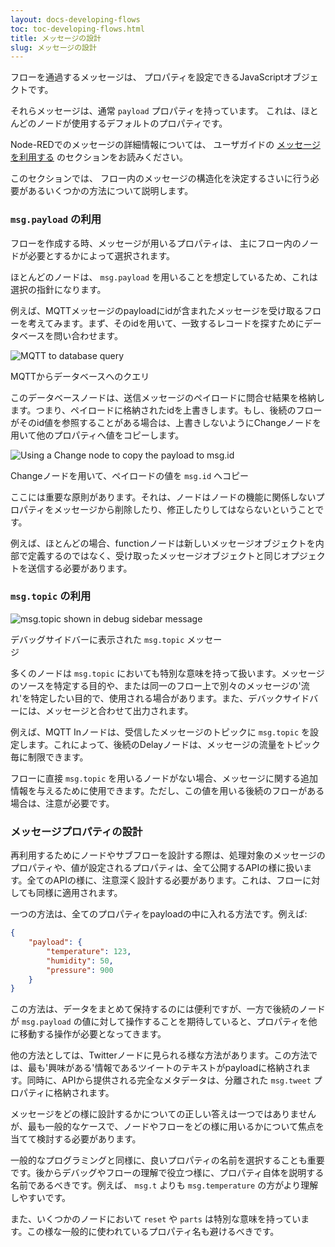 ```yaml
---
layout: docs-developing-flows
toc: toc-developing-flows.html
title: メッセージの設計
slug: メッセージの設計
---
```


フローを通過するメッセージは、
プロパティを設定できるJavaScriptオブジェクトです。

それらメッセージは、通常 `payload` プロパティを持っています。
これは、ほとんどのノードが使用するデフォルトのプロパティです。

Node-REDでのメッセージの詳細情報については、
ユーザガイドの [メッセージを利用する](/docs/user-guide/messages) のセクションをお読みください。

このセクションでは、
フロー内のメッセージの構造化を決定するさいに行う必要があるいくつかの方法について説明します。

### `msg.payload` の利用

フローを作成する時、メッセージが用いるプロパティは、
主にフロー内のノードが必要とするかによって選択されます。

ほとんどのノードは、 `msg.payload` を用いることを想定しているため、これは選択の指針になります。

例えば、MQTTメッセージのpayloadにidが含まれたメッセージを受け取るフローを考えてみます。まず、そのidを用いて、一致するレコードを探すためにデータベースを問い合わせます。

<div class="figure">
  <img src="images/mqtt-query.png" alt="MQTT to database query">
  <p class="caption">MQTTからデータベースへのクエリ</p>
</div>

このデータベースノードは、送信メッセージのペイロードに問合せ結果を格納します。つまり、ペイロードに格納されたidを上書きします。もし、後続のフローがそのid値を参照することがある場合は、上書きしないようにChangeノードを用いて他のプロパティへ値をコピーします。

<div class="figure">
  <img src="images/mqtt-query-save-id.png" alt="Using a Change node to copy the payload to msg.id">
  <p class="caption">Changeノードを用いて、ペイロードの値を <code>msg.id</code> へコピー</p>
</div>


ここには重要な原則があります。それは、ノードはノードの機能に関係しないプロパティをメッセージから削除したり、修正したりしてはならないということです。

例えば、ほとんどの場合、functionノードは新しいメッセージオブジェクトを内部で定義するのではなく、受け取ったメッセージオブジェクトと同じオプジェクトを送信する必要があります。


### `msg.topic` の利用

<div style="width: 343px" class="figure align-right">
  <img src="images/debug-topic.png" alt="msg.topic shown in debug sidebar message">
  <p class="caption">デバッグサイドバーに表示された <code>msg.topic</code> メッセージ</p>
</div>

多くのノードは `msg.topic` においても特別な意味を持って扱います。メッセージのソースを特定する目的や、または同一のフロー上で別々のメッセージの'流れ'を特定したい目的で、使用される場合があります。また、デバックサイドバーには、メッセージと合わせて出力されます。

例えば、MQTT Inノードは、受信したメッセージのトピックに `msg.topic` を設定します。これによって、後続のDelayノードは、メッセージの流量をトピック毎に制限できます。

フローに直接 `msg.topic` を用いるノードがない場合、メッセージに関する追加情報を与えるために使用できます。ただし、この値を用いる後続のフローがある場合は、注意が必要です。


### メッセージプロパティの設計

再利用するためにノードやサブフローを設計する際は、処理対象のメッセージのプロパティや、値が設定されるプロパティは、全て公開するAPIの様に扱います。全てのAPIの様に、注意深く設計する必要があります。これは、フローに対しても同様に適用されます。

一つの方法は、全てのプロパティをpayloadの中に入れる方法です。例えば:

```json
{
    "payload": {
        "temperature": 123,
        "humidity": 50,
        "pressure": 900
    }
}
```

この方法は、データをまとめて保持するのには便利ですが、一方で後続のノードが `msg.payload` の値に対して操作することを期待していると、プロパティを他に移動する操作が必要となってきます。

他の方法としては、Twitterノードに見られる様な方法があります。この方法では、最も'興味がある'情報であるツイートのテキストがpayloadに格納されます。同時に、APIから提供される完全なメタデータは、分離された `msg.tweet` プロパティに格納されます。

メッセージをどの様に設計するかについての正しい答えは一つではありませんが、最も一般的なケースで、ノードやフローをどの様に用いるかについて焦点を当てて検討する必要があります。

一般的なプログラミングと同様に、良いプロパティの名前を選択することも重要です。後からデバッグやフローの理解で役立つ様に、プロパティ自体を説明する名前であるべきです。例えば、 `msg.t` よりも `msg.temperature` の方がより理解しやすいです。

また、いくつかのノードにおいて `reset` や `parts` は特別な意味を持っています。この様な一般的に使われているプロパティ名も避けるべきです。
